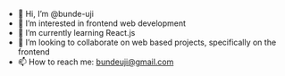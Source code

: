 - 👋 Hi, I’m @bunde-uji
- 👀 I’m interested in frontend web development
- 🌱 I’m currently learning React.js
- 💞️ I’m looking to collaborate on web based projects, specifically on the frontend
- 📫 How to reach me: bundeuji@gmail.com

<!---
bunde-uji/bunde-uji is a ✨ special ✨ repository because its `README.md` (this file) appears on your GitHub profile.
You can click the Preview link to take a look at your changes.
--->
